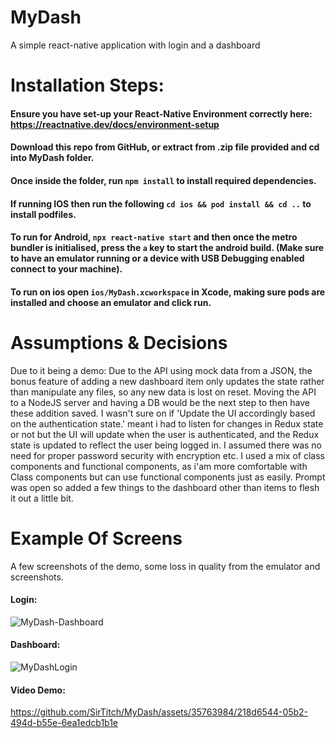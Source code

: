 # MyDash
A simple react-native application with login and a dashboard

# Installation Steps:
#### Ensure you have set-up your React-Native Environment correctly here: https://reactnative.dev/docs/environment-setup
#### Download this repo from GitHub, or extract from .zip file provided and cd into MyDash folder.
#### Once inside the folder, run `npm install` to install required dependencies.
#### If running IOS then run the following `cd ios && pod install && cd ..` to install podfiles.
#### To run for Android, `npx react-native start` and then once the metro bundler is initialised, press the `a` key to start the android build. (Make sure to have an emulator running or a device with USB Debugging enabled connect to your machine).
#### To run on ios open `ios/MyDash.xcworkspace` in Xcode, making sure pods are installed and choose an emulator and click run.


# Assumptions & Decisions
Due to it being a demo: 
Due to the API using mock data from a JSON, the bonus feature of adding a new dashboard item only updates the state rather than manipulate any files, so any new data is lost on reset. Moving the API to a NodeJS server and having a DB would be the next step to then have these addition saved.
I wasn't sure on if 'Update the UI accordingly based on the authentication state.' meant i had to listen for changes in Redux state or not but the UI will update when the user is authenticated, and the Redux state is updated to reflect the user being logged in.
I assumed there was no need for proper password security with encryption etc.
I used a mix of class components and functional components, as i'am more comfortable with Class components but can use functional components just as easily.
Prompt was open so added a few things to the dashboard other than items to flesh it out a little bit.

# Example Of Screens
A few screenshots of the demo, some loss in quality from the emulator and screenshots.
#### Login:
![MyDash-Dashboard](https://github.com/SirTitch/MyDash/assets/35763984/5dcc4136-2adc-4c70-90ce-3ede05595adf)
#### Dashboard:
![MyDashLogin](https://github.com/SirTitch/MyDash/assets/35763984/151fa4c4-2560-4bee-b179-bc78fa1bfe19)
#### Video Demo:
https://github.com/SirTitch/MyDash/assets/35763984/218d6544-05b2-494d-b55e-6ea1edcb1b1e

